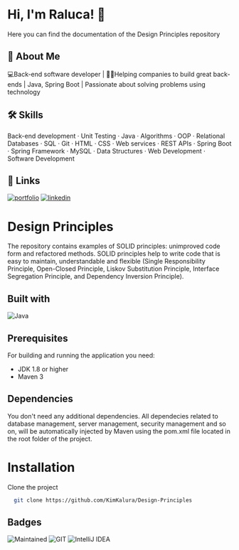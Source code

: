 # Hi, I'm Raluca! 👋

Here you can find the documentation of the Design Principles repository

## 🚀 About Me
💻Back-end software developer | 👨‍💻Helping companies to build great back-ends | Java, Spring Boot | Passionate about solving problems using technology


## 🛠 Skills
Back-end development · Unit Testing · Java · Algorithms · OOP · Relational Databases · SQL · Git · HTML · CSS · Web services · REST APIs · Spring Boot · Spring Framework · MySQL · Data Structures · Web Development · Software Development


## 🔗 Links
[![portfolio](https://img.shields.io/badge/my_portfolio-000?style=for-the-badge&logo=ko-fi&logoColor=white)](https://kimkalura.github.io/)
[![linkedin](https://img.shields.io/badge/linkedin-0A66C2?style=for-the-badge&logo=linkedin&logoColor=white)](https://www.linkedin.com/in/floriana-raluca-deftu/)


# Design Principles
The repository contains examples of SOLID principles: unimproved code form and refactored methods. SOLID principles help to write code that is easy to maintain, understandable and flexible (Single Responsibility Principle, Open-Closed Principle, Liskov Substitution Principle, Interface Segregation Principle, and Dependency Inversion Principle).

## Built with

![Java](https://img.shields.io/badge/Java-ED8B00?style=for-the-badge&logo=java&logoColor=white)

## Prerequisites

For building and running the application you need:
- JDK 1.8 or higher
- Maven 3

## Dependencies

You don't need any additional dependencies. All dependecies related to database management, server management, security management and so on, will be automatically injected by Maven using the pom.xml file located in the root folder of the project.

# Installation

Clone the project

```bash
  git clone https://github.com/KimKalura/Design-Principles
```

## Badges


![Maintained](https://img.shields.io/badge/Maintained%3F-yes-green.svg)
![GIT](https://img.shields.io/badge/GIT-E44C30?style=for-the-badge&logo=git&logoColor=white)
![IntelliJ IDEA](https://img.shields.io/badge/IntelliJIDEA-000000.svg?style=for-the-badge&logo=intellij-idea&logoColor=white)